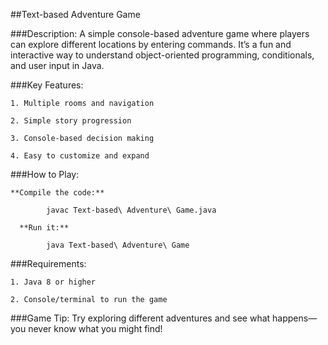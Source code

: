 ##Text-based Adventure Game

###Description:
A simple console-based adventure game where players can explore different locations by entering commands. It’s a fun and interactive way to understand object-oriented programming, conditionals, and user input in Java.

###Key Features:

    1. Multiple rooms and navigation

    2. Simple story progression

    3. Console-based decision making

    4. Easy to customize and expand

###How to Play:

    **Compile the code:**

            javac Text-based\ Adventure\ Game.java

      **Run it:**

            java Text-based\ Adventure\ Game

###Requirements:

    1. Java 8 or higher

    2. Console/terminal to run the game

###Game Tip:
Try exploring different adventures and see what happens—you never know what you might find!
